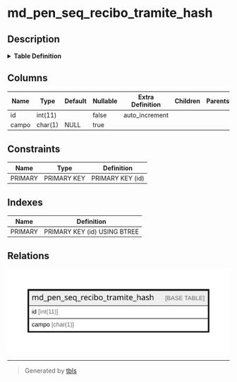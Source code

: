 # md_pen_seq_recibo_tramite_hash

## Description

<details>
<summary><strong>Table Definition</strong></summary>

```sql
CREATE TABLE `md_pen_seq_recibo_tramite_hash` (
  `id` int(11) NOT NULL AUTO_INCREMENT,
  `campo` char(1) DEFAULT NULL,
  PRIMARY KEY (`id`)
) ENGINE=InnoDB DEFAULT CHARSET=latin1 COLLATE=latin1_swedish_ci
```

</details>

## Columns

| Name | Type | Default | Nullable | Extra Definition | Children | Parents | Comment |
| ---- | ---- | ------- | -------- | ---------------- | -------- | ------- | ------- |
| id | int(11) |  | false | auto_increment |  |  |  |
| campo | char(1) | NULL | true |  |  |  |  |

## Constraints

| Name | Type | Definition |
| ---- | ---- | ---------- |
| PRIMARY | PRIMARY KEY | PRIMARY KEY (id) |

## Indexes

| Name | Definition |
| ---- | ---------- |
| PRIMARY | PRIMARY KEY (id) USING BTREE |

## Relations

![er](md_pen_seq_recibo_tramite_hash.svg)

---

> Generated by [tbls](https://github.com/k1LoW/tbls)
